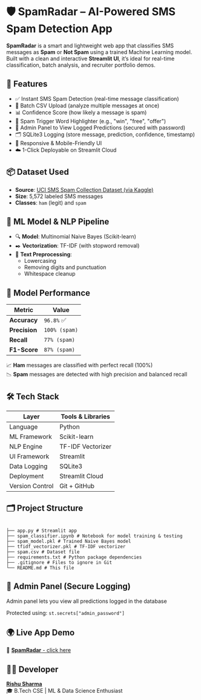 # 🛡️ SpamRadar – AI-Powered SMS Spam Detection App

**SpamRadar** is a smart and lightweight web app that classifies SMS messages as **Spam** or **Not Spam** using a trained Machine Learning model.  
Built with a clean and interactive **Streamlit UI**, it’s ideal for real-time classification, batch analysis, and recruiter portfolio demos.

## 🚀 Features

- ✅ Instant SMS Spam Detection (real-time message classification)
- 📂 Batch CSV Upload (analyze multiple messages at once)
- 📊 Confidence Score (how likely a message is spam)
- 🧠 Spam Trigger Word Highlighter (e.g., "win", "free", "offer")
- 🔐 Admin Panel to View Logged Predictions (secured with password)
- 🗂️ SQLite3 Logging (store message, prediction, confidence, timestamp)
- 📱 Responsive & Mobile-Friendly UI
- ☁️ 1-Click Deployable on Streamlit Cloud

## 📦 Dataset Used

- **Source**: [UCI SMS Spam Collection Dataset (via Kaggle)](https://www.kaggle.com/datasets/uciml/sms-spam-collection-dataset)
- **Size**: 5,572 labeled SMS messages  
- **Classes**: `ham` (legit) and `spam`

## 🧠 ML Model & NLP Pipeline

- 🔍 **Model**: Multinomial Naive Bayes (Scikit-learn)
- ✒️ **Vectorization**: TF-IDF (with stopword removal)
- 🧹 **Text Preprocessing**:
  - Lowercasing  
  - Removing digits and punctuation  
  - Whitespace cleanup

## 🎯 Model Performance

| Metric        | Value         |
|---------------|---------------|
| **Accuracy**  | `96.8%` ✅     |
| **Precision** | `100% (spam)` |
| **Recall**    | `77% (spam)`  |
| **F1-Score**  | `87% (spam)`  |

📈 **Ham** messages are classified with perfect recall (100%)  
📉 **Spam** messages are detected with high precision and balanced recall

## 🛠️ Tech Stack

| Layer          | Tools & Libraries               |
|----------------|---------------------------------|
| Language       | Python                          |
| ML Framework   | Scikit-learn                    |
| NLP Engine     | TF-IDF Vectorizer               |
| UI Framework   | Streamlit                       |
| Data Logging   | SQLite3                         |
| Deployment     | Streamlit Cloud                 |
| Version Control| Git + GitHub                    |


## 🗂️ Project Structure

```SpamRadar/

├── app.py # Streamlit app
├── spam_classifier.ipynb # Notebook for model training & testing
├── spam_model.pkl # Trained Naive Bayes model
├── tfidf_vectorizer.pkl # TF-IDF vectorizer
├── spam.csv # Dataset file
├── requirements.txt # Python package dependencies
├── .gitignore # Files to ignore in Git
└── README.md # This file
```

## 🔐 Admin Panel (Secure Logging)
Admin panel lets you view all predictions logged in the database

Protected using:
`st.secrets["admin_password"]`

## 🌍 Live App Demo
🔗 [**SpamRadar** - click here](https://spamradar.streamlit.app/)

 ## 👨‍💻 Developer
[**Rishu Sharma**](https://github.com/RishuSharma18)  
🎓 B.Tech CSE | ML & Data Science Enthusiast
